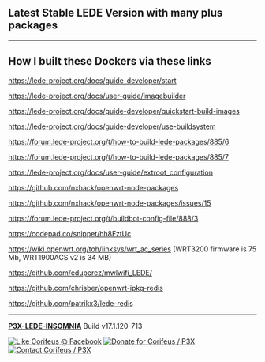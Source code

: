 [//]: #@corifeus-header

## Latest Stable LEDE Version with many plus packages

---
                        
[//]: #@corifeus-header:end



## How I built these Dockers via these links

https://lede-project.org/docs/guide-developer/start

https://lede-project.org/docs/user-guide/imagebuilder

https://lede-project.org/docs/guide-developer/quickstart-build-images  

https://lede-project.org/docs/guide-developer/use-buildsystem

https://forum.lede-project.org/t/how-to-build-lede-packages/885/6  

https://forum.lede-project.org/t/how-to-build-lede-packages/885/7  

https://lede-project.org/docs/user-guide/extroot_configuration

https://github.com/nxhack/openwrt-node-packages  

https://github.com/nxhack/openwrt-node-packages/issues/15

https://forum.lede-project.org/t/buildbot-config-file/888/3

https://codepad.co/snippet/hh8FztUc

https://wiki.openwrt.org/toh/linksys/wrt_ac_series (WRT3200 firmware is 75 Mb, WRT1900ACS v2 is 34 MB)

https://github.com/eduperez/mwlwifi_LEDE/

https://github.com/chrisber/openwrt-ipkg-redis

https://github.com/patrikx3/lede-redis

[//]: #@corifeus-footer

---

[**P3X-LEDE-INSOMNIA**](https://pages.corifeus.com/lede-insomnia) Build v17.1.120-713 

[![Like Corifeus @ Facebook](https://img.shields.io/badge/LIKE-Corifeus-3b5998.svg)](https://www.facebook.com/corifeus.software) [![Donate for Corifeus / P3X](https://img.shields.io/badge/Donate-Corifeus-003087.svg)](https://www.paypal.com/cgi-bin/webscr?cmd=_donations&business=LFRV89WPRMMVE&lc=HU&item_name=Patrik%20Laszlo&item_number=patrikx3&currency_code=HUF&bn=PP%2dDonationsBF%3abtn_donate_SM%2egif%3aNonHosted)  [![Contact Corifeus / P3X](https://img.shields.io/badge/Contact-P3X-ff9900.svg)](https://www.patrikx3.com/en/front/contact) 


 

[//]: #@corifeus-footer:end